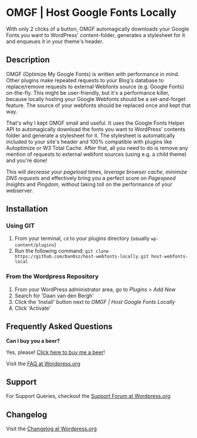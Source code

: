 # OMGF | Host Google Fonts Locally

With only 2 clicks of a button, OMGF automagically downloads your Google Fonts you want to WordPress' content-folder, generates a stylesheet for it and enqueues it in your theme's header.

## Description

OMGF (Optimize My Google Fonts) is written with performance in mind. Other plugins make repeated requests to your Blog's database to replace/remove requests to external Webfonts source (e.g. Google Fonts) on-the-fly. This might be user-friendly, but it's a performance killer, because locally hosting your Google Webfonts should be a set-and-forget feature. The source of your webfonts should be replaced once and kept that way.

That's why I kept OMGF small and useful. It uses the Google Fonts Helper API to automagically download the fonts you want to WordPress' contents folder and generate a stylesheet for it. The stylesheet is automatically included to your site's header and 100% compatible with plugins like Autoptimize or W3 Total Cache. After that, all you need to do is remove any mention of requests to external webfont sources (using e.g. a child theme) and you're done!

This will *decrease your pageload times*, *leverage browser cache*, *minimize DNS requests* and effectively bring you a perfect score on *Pagespeed Insights* and *Pingdom*, without taking toll on the performance of your webserver.

## Installation

### Using GIT

1. From your terminal, `cd` to your plugins directory (usually `wp-content/plugins`)
1. Run the following command: `git clone https://github.com/Dan0sz/host-webfonts-locally.git host-webfonts-local`

### From the Wordpress Repository

1. From your WordPress administrator area, go to *Plugins > Add New*
1. Search for 'Daan van den Bergh'
1. Click the 'Install' button next to *OMGF | Host Google Fonts Locally*
1. Click 'Activate'

## Frequently Asked Questions

**Can I buy you a beer?**

Yes, please! [Click here to buy me a beer](https://daan.dev/donate/ "Let's do shots!")!

Visit the [FAQ at Wordpress.org](https://wordpress.org/plugins/host-webfonts-local/#faq)

## Support

For Support Queries, checkout the [Support Forum at Wordpress.org](https://wordpress.org/support/plugin/host-webfonts-local)

## Changelog

Visit the [Changelog at Wordpress.org](https://wordpress.org/plugins/host-webfonts-local/#developers)
